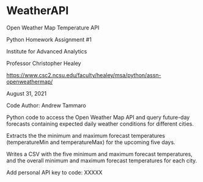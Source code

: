 # WeatherAPI

Open Weather Map Temperature API

Python Homework Assignment #1

Institute for Advanced Analytics

Professor Christopher Healey

https://www.csc2.ncsu.edu/faculty/healey/msa/python/assn-openweathermap/

August 31, 2021

Code Author: Andrew Tammaro

Python code to access the Open Weather Map API and query future-day forecasts containing expected daily weather conditions for different cities.

Extracts the the minimum and maximum forecast temperatures (temperatureMin and temperatureMax) for the upcoming five days.

Writes a CSV with the five minimum and maximum forecast temperatures, and the overall minimum and maximum forecast temperatures for each city.

Add personal API key to code: XXXXX
